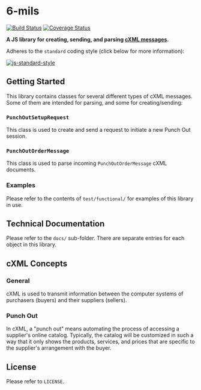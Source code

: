 # 6-mils

[![Build Status](https://travis-ci.org/DPassarelli/6-mils.svg?branch=master)](https://travis-ci.org/DPassarelli/6-mils)
[![Coverage Status](https://coveralls.io/repos/github/DPassarelli/6-mils/badge.svg?branch=master)](https://coveralls.io/github/DPassarelli/6-mils?branch=master)

**A JS library for creating, sending, and parsing [cXML messages](http://cxml.org).**

Adheres to the `standard` coding style (click below for more information):

[![js-standard-style](https://cdn.rawgit.com/feross/standard/master/badge.svg)](https://github.com/feross/standard#javascript-standard-style)


## Getting Started

This library contains classes for several different types of cXML messages. Some of them are intended for parsing, and some for creating/sending:

### `PunchOutSetupRequest`

This class is used to create and send a request to initiate a new Punch Out session.

### `PunchOutOrderMessage`

This class is used to parse incoming `PunchOutOrderMessage` cXML documents.

### Examples

Please refer to the contents of `test/functional/` for examples of this library in use.


## Technical Documentation

Please refer to the `docs/` sub-folder. There are separate entries for each object in this library.


## cXML Concepts

### General

cXML is used to transmit information between the computer systems of purchasers (buyers) and their suppliers (sellers).

### Punch Out

In cXML, a "punch out" means automating the process of accessing a supplier's online catalog. Typically, the catalog will be customized in such a way that it only shows the products, services, and prices that are specific to the supplier's arrangement with the buyer. 


## License

Please refer to `LICENSE`.
